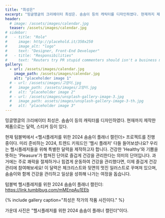 ```yaml
---
title: "최성은"
excerpt: "밍글맹글의 크리에이터 최성은. 솜솜이 등의 캐릭터를 디자인하였다. 현재까지 제작한 제품으로는 달력, 스티커 등이 있다."
header:
  # image: /assets/images/calendar.jpg
  teaser: /assets/images/calendar.jpg
# sidebar:
#   - title: "Role"
#     image: http://placehold.it/350x250
#     image_alt: "logo"
#     text: "Designer, Front-End Developer"
#   - title: "Responsibilities"
#     text: "Reuters try PR stupid commenters should isn't a business model"
gallery:
  - url: /assets/images/calendar.jpg
    image_path: /assets/images/calendar.jpg
    alt: "placeholder image 1"
  # - url: /assets/images/고양이.jpg
  #   image_path: /assets/images/고양이.jpg
  #   alt: "placeholder image 2"
  # - url: /assets/images/unsplash-gallery-image-3.jpg
  #   image_path: assets/images/unsplash-gallery-image-3-th.jpg
  #   alt: "placeholder image 3"
---
```


밍글맹글의 크리에이터 최성은. 솜솜이 등의 캐릭터를 디자인하였다. 현재까지 제작한 제품으로는 달력, 스티커 등이 있다.

현재 텀블벅에서 <헬시플레저를 위한 2024 솜솜이 플래너 캘린더> 프로젝트를 진행 중이다.
미리 준비하는 2024, 트렌드 키워드인 '헬시 플래저' 다들 들어보셨나요?
우리는 헬시플레저들을 위해 특별한 달력을 제작하고자 합니다.
건강한 'Healthy'와 기쁨을 뜻하는 'Pleasure'가 합쳐진 단어로 즐겁게 건강을 관리한다는 의미의 단어입니다.
과거에는 주로 쾌락을 절제하거나 힘겹게 운동하여 건강을 관리했다면, 이제 즐겁게 건강관리에 참여해보세요!
이 달력은 체크리스트와 뒷면의 멋진 일러스트로 꾸며져 있으며, 솜솜이와 함께 건강을 관리하고 일상을 성취해 나가는 여정을 돕습니다.

텀블벅 헬시플레저를 위한 2024 솜솜이 플래너 캘린더: <https://link.tumblbug.com/mMEnpAu1EEb>

{% include gallery caption="최성은 작가의 작품 사진이다." %}

가운데 사진은 "헬시플레저를 위한 2024 솜솜이 플래너 캘린더"이다.